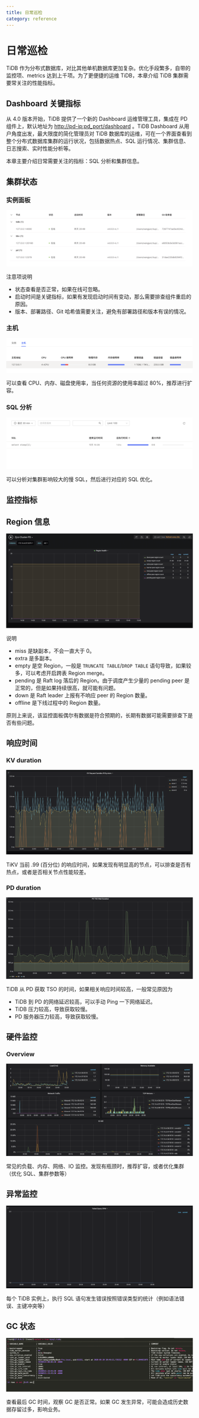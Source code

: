 ```yaml
---
title: 日常巡检
category: reference
---
```


# 日常巡检

TiDB 作为分布式数据库，对比其他单机数据库更加复杂。优化手段繁多，自带的监控项、metrics 达到上千项。为了更便捷的运维 TiDB，本章介绍 TiDB 集群需要常关注的性能指标。

## Dashboard 关键指标

从 4.0 版本开始，TiDB 提供了一个新的 Dashboard 运维管理工具，集成在 PD 组件上，默认地址为 <http://pd-ip:pd_port/dashboard> 。TiDB Dashboard 从用户角度出发，最大限度的简化管理员对 TiDB 数据库的运维，可在一个界面查看到整个分布式数据库集群的运行状况，包括数据热点、SQL 运行情况、集群信息、日志搜索、实时性能分析等。

本章主要介绍日常需要关注的指标：SQL 分析和集群信息。

## 集群状态

### 实例面板

![img](/media/daily-inspection/status.png)

注意项说明

+ 状态查看是否正常，如果在线可忽略。
+ 启动时间是关键指标，如果有发现启动时间有变动，那么需要排查组件重启的原因。
+ 版本、部署路径、Git 哈希值需要关注，避免有部署路径和版本有误的情况。

### 主机

![img](/media/daily-inspection/host.png)

可以查看 CPU、内存、磁盘使用率，当任何资源的使用率超过 80%，推荐进行扩容。

### SQL 分析

![img](/media/daily-inspection/sql_analysis.png)

可以分析对集群影响较大的慢 SQL，然后进行对应的 SQL 优化。

## 监控指标

## Region 信息

![img](/media/daily-inspection/region_staus.png)

说明

+ miss 是缺副本，不会一直大于 0。
+ extra 是多副本。
+ empty 是空 Region，一般是 `TRUNCATE TABLE`/`DROP TABLE` 语句导致，如果较多，可以考虑开启跨表 Region merge。
+ pending 是 Raft log 落后的 Region。由于调度产生少量的 pending peer 是正常的，但是如果持续很高，就可能有问题。
+ down 是 Raft leader 上报有不响应 peer 的 Region 数量。
+ offline 是下线过程中的 Region 数量。

原则上来说，该监控面板偶尔有数据是符合预期的，长期有数据可能需要排查下是否有些问题。

## 响应时间

### KV duration

![img](/media/daily-inspection/KV_Duration.png)

TiKV 当前 .99 (百分位) 的响应时间，如果发现有明显高的节点，可以排查是否有热点，或者是否相关节点性能较差。

### PD duration

![img](/media/daily-inspection/PD_duration.png)

TiDB 从 PD 获取 TSO 的时间，如果相关响应时间较高，一般常见原因为

+ TiDB 到 PD 的网络延迟较高，可以手动 Ping 一下网络延迟。
+ TiDB 压力较高，导致获取较慢。
+ PD 服务器压力较高，导致获取较慢。

## 硬件监控

### Overview

![img](/media/daily-inspection/overview.png)

常见的负载、内存、网络、IO 监控。发现有瓶颈时，推荐扩容，或者优化集群（优化 SQL、集群参数等）

## 异常监控

![img](/media/daily-inspection/Failed_query.png)

每个 TiDB 实例上，执行 SQL 语句发生错误按照错误类型的统计（例如语法错误、主键冲突等）

## GC 状态

![img](/media/daily-inspection/GC.png)

查看最后 GC 时间，观察 GC 是否正常。如果 GC 发生异常，可能会造成历史数据存留过多，影响业务。
